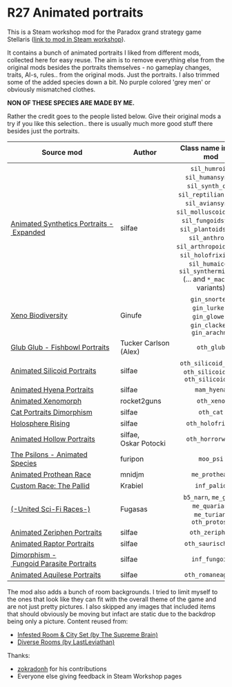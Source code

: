 # R27 Animated portraits

This is a Steam workshop mod for the Paradox grand strategy game Stellaris ([link to mod in Steam workshop](https://steamcommunity.com/sharedfiles/filedetails/?id=1445328980)).

It contains a bunch of animated portraits I liked from different mods, collected here for easy reuse. The aim is to remove everything else from the original mods besides the portraits themselves - no gameplay changes, traits, AI-s, rules.. from the original mods. Just the portraits. I also trimmed some of the added species down a bit. No purple colored 'grey men' or obviously mismatched clothes.

**NON OF THESE SPECIES ARE MADE BY ME.**

Rather the credit goes to the people listed below. Give their original mods a try if you like this selection.. there is usually much more good stuff there besides just the portraits.

| Source mod    | Author | Class name inside mod   |
| ------------- |--------|:-----------------------:|
| [Animated&nbsp;Synthetics&nbsp;Portraits&nbsp;-&nbsp;Expanded](http://steamcommunity.com/sharedfiles/filedetails/?id=933075365)  | silfae | `sil_humroid`,  `sil_humansynth`, `sil_synth_cat`, `sil_reptiliansynth`, `sil_aviansynth`, `sil_molluscoidsynth`, `sil_fungoidsynth`, `sil_plantoidsynth`, `sil_anthroid`, `sil_arthropoidsynth`, `sil_holofrixigram`, `sil_humaicon`, `sil_syntherminator` (... and `*_machine` variants) |
| [Xeno&nbsp;Biodiversity](https://steamcommunity.com/sharedfiles/filedetails/?id=1353289123) | Ginufe |  `gin_snorter`, `gin_lurker`, `gin_glower`, `gin_clacker`, `gin_arachna` |
| [Glub&nbsp;Glub&nbsp;-&nbsp;Fishbowl&nbsp;Portraits](http://steamcommunity.com/sharedfiles/filedetails/?id=1153460015) | Tucker&nbsp;Carlson (Alex) | `oth_glub` |
| [Animated Silicoid Portraits](http://steamcommunity.com/sharedfiles/filedetails/?id=1160316076) | silfae | `oth_silicoid_b_01`, `oth_silicoid_02`, `oth_silicoid_04` |
| [Animated Hyena Portraits](http://steamcommunity.com/sharedfiles/filedetails/?id=1126014321) | silfae | `mam_hyena` |
| [Animated Xenomorph](http://steamcommunity.com/sharedfiles/filedetails/?id=1108143221) | rocket2guns | `oth_xeno` |
| [Cat Portraits Dimorphism](http://steamcommunity.com/sharedfiles/filedetails/?id=710345134) | silfae | `oth_cat` |
| [Holosphere Rising](http://steamcommunity.com/sharedfiles/filedetails/?id=868965217) | silfae | `oth_holofrixit` |
| [Animated Hollow Portraits](http://steamcommunity.com/sharedfiles/filedetails/?id=902526212) | silfae, Oskar&nbsp;Potocki | `oth_horrorworm` |
| [The Psilons - Animated Species](http://steamcommunity.com/sharedfiles/filedetails/?id=740677109) | furipon | `moo_psi` |
| [Animated Prothean Race](http://steamcommunity.com/sharedfiles/filedetails/?id=824841963) | mnidjm | `me_prothean` |
| [Custom Race: The Pallid](http://steamcommunity.com/sharedfiles/filedetails/?id=688294178) | Krabiel | `inf_palid` |
| [(-United Sci-Fi Races-)](http://steamcommunity.com/sharedfiles/filedetails/?id=814332008) | Fugasas | `b5_narn`, `me_geth`, `me_quarian`, `me_turian`, `oth_protoss` |
| [Animated Zeriphen Portraits](http://steamcommunity.com/sharedfiles/filedetails/?id=890709615) | silfae | `oth_zeriphen` |
| [Animated Raptor Portraits](http://steamcommunity.com/sharedfiles/filedetails/?id=872596925) | silfae | `oth_saurischian` |
| [Dimorphism&nbsp;-&nbsp;Fungoid&nbsp;Parasite&nbsp;Portraits](http://steamcommunity.com/sharedfiles/filedetails/?id=1172077353) | silfae | `inf_fungoid` |
| [Animated Aquilese Portraits](http://steamcommunity.com/sharedfiles/filedetails/?id=910576007) | silfae | `oth_romaneagles` |

The mod also adds a bunch of room backgrounds. I tried to limit myself to the ones that look like they can fit with the overall theme of the game and are not just pretty pictures. I also skipped any images that included items that should obviously be moving but infact are static due to the backdrop being only a picture. Content reused from:

- [Infested Room & City Set (by The Supreme Brain)](http://steamcommunity.com/sharedfiles/filedetails/?id=1160405318)
- [Diverse Rooms (by LastLeviathan)](http://steamcommunity.com/sharedfiles/filedetails/?id=902204956)

Thanks:
- [zokradonh](https://github.com/zokradonh) for his contributions 
- Everyone else giving feedback in Steam Workshop pages
